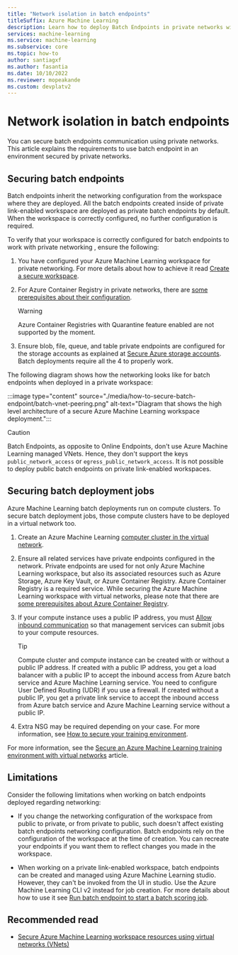 ```yaml
---
title: "Network isolation in batch endpoints"
titleSuffix: Azure Machine Learning
description: Learn how to deploy Batch Endpoints in private networks with isolation.
services: machine-learning
ms.service: machine-learning
ms.subservice: core
ms.topic: how-to
author: santiagxf
ms.author: fasantia
ms.date: 10/10/2022
ms.reviewer: mopeakande
ms.custom: devplatv2
---
```


# Network isolation in batch endpoints

You can secure batch endpoints communication using private networks. This article explains the requirements to use batch endpoint in an environment secured by private networks.

## Securing batch endpoints

Batch endpoints inherit the networking configuration from the workspace where they are deployed. All the batch endpoints created inside of private link-enabled workspace are deployed as private batch endpoints by default. When the workspace is correctly configured, no further configuration is required.

To verify that your workspace is correctly configured for batch endpoints to work with private networking , ensure the following:

1. You have configured your Azure Machine Learning workspace for private networking. For more details about how to achieve it read [Create a secure workspace](tutorial-create-secure-workspace.md).

2. For Azure Container Registry in private networks, there are [some prerequisites about their configuration](how-to-secure-workspace-vnet.md#prerequisites).

    > [!WARNING]
    > Azure Container Registries with Quarantine feature enabled are not supported by the moment.

3. Ensure blob, file, queue, and table private endpoints are configured for the storage accounts as explained at [Secure Azure storage accounts](how-to-secure-workspace-vnet.md#secure-azure-storage-accounts). Batch deployments require all the 4 to properly work.

The following diagram shows how the networking looks like for batch endpoints when deployed in a private workspace:

:::image type="content" source="./media/how-to-secure-batch-endpoint/batch-vnet-peering.png" alt-text="Diagram that shows the high level architecture of a secure Azure Machine Learning workspace deployment.":::

> [!CAUTION]
> Batch Endpoints, as opposite to Online Endpoints, don't use Azure Machine Learning managed VNets. Hence, they don't support the keys `public_network_access` or `egress_public_network_access`. It is not possible to deploy public batch endpoints on private link-enabled workspaces.

## Securing batch deployment jobs

Azure Machine Learning batch deployments run on compute clusters. To secure batch deployment jobs, those compute clusters have to be deployed in a virtual network too.

1. Create an Azure Machine Learning [computer cluster in the virtual network](how-to-secure-training-vnet.md).

1. Ensure all related services have private endpoints configured in the network. Private endpoints are used for not only Azure Machine Learning workspace, but also its associated resources such as Azure Storage, Azure Key Vault, or Azure Container Registry. Azure Container Registry is a required service. While securing the Azure Machine Learning workspace with virtual networks, please note that there are [some prerequisites about Azure Container Registry](how-to-secure-workspace-vnet.md#prerequisites).

1. If your compute instance uses a public IP address, you must [Allow inbound communication](how-to-secure-training-vnet.md#compute-instancecluster-with-public-ip) so that management services can submit jobs to your compute resources.
    
    > [!TIP]
    > Compute cluster and compute instance can be created with or without a public IP address. If created with a public IP address, you get a load balancer with a public IP to accept the inbound access from Azure batch service and Azure Machine Learning service. You need to configure User Defined Routing (UDR) if you use a firewall. If created without a public IP, you get a private link service to accept the inbound access from Azure batch service and Azure Machine Learning service without a public IP.

1. Extra NSG may be required depending on your case. For more information, see [How to secure your training environment](how-to-secure-training-vnet.md).

For more information, see the [Secure an Azure Machine Learning training environment with virtual networks](how-to-secure-training-vnet.md) article.

## Limitations

Consider the following limitations when working on batch endpoints deployed regarding networking:

- If you change the networking configuration of the workspace from public to private, or from private to public, such doesn't affect existing batch endpoints networking configuration. Batch endpoints rely on the configuration of the workspace at the time of creation. You can recreate your endpoints if you want them to reflect changes you made in the workspace.

- When working on a private link-enabled workspace, batch endpoints can be created and managed using Azure Machine Learning studio. However, they can't be invoked from the UI in studio. Use the Azure Machine Learning CLI v2 instead for job creation. For more details about how to use it see [Run batch endpoint to start a batch scoring job](how-to-use-batch-endpoint.md#run-endpoint-and-configure-inputs-and-outputs).

## Recommended read

* [Secure Azure Machine Learning workspace resources using virtual networks (VNets)](how-to-network-security-overview.md)
